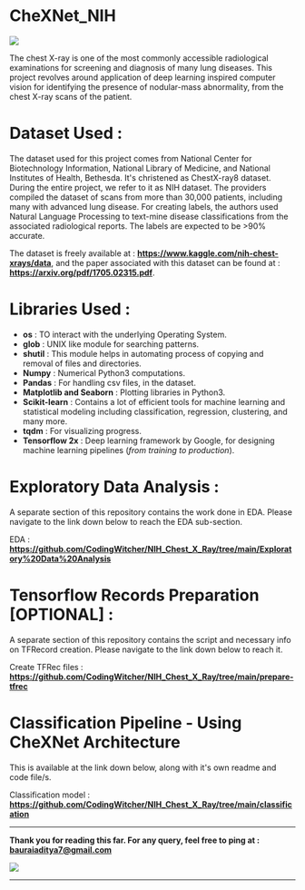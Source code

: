 # CheXNet_NIH

![](https://github.com/CodingWitcher/NIH_Chest_X_Ray/blob/main/images_for_readme/1.jpg)

The chest X-ray is one of the most commonly accessible radiological examinations for screening and diagnosis of many lung diseases. This project revolves around application of deep learning inspired computer vision for identifying the presence of nodular-mass abnormality, from the chest X-ray scans of the patient.

# Dataset Used : 
The dataset used for this project comes from National Center for Biotechnology Information, National Library of Medicine, and National Institutes of Health, Bethesda. It's christened as ChestX-ray8 dataset. During the entire project, we refer to it as NIH dataset. The providers compiled the dataset of scans from more than 30,000 patients, including many with advanced lung disease. For creating labels, the authors used Natural Language Processing to text-mine disease classifications from the associated radiological reports. The labels are expected to be >90% accurate.

The dataset is freely available at : **https://www.kaggle.com/nih-chest-xrays/data**, and the paper associated with this dataset can be found at : **https://arxiv.org/pdf/1705.02315.pdf**. 

# Libraries Used : 
* **os** : TO interact with the underlying Operating System.
* **glob** : UNIX like module for searching patterns.
* **shutil** : This module helps in automating process of copying and removal of files and directories. 
* **Numpy** : Numerical Python3 computations.
* **Pandas** : For handling csv files, in the dataset.
* **Matplotlib and Seaborn** : Plotting libraries in Python3.
* **Scikit-learn** : Contains a lot of efficient tools for machine learning and statistical modeling including classification, regression, clustering, and many more.
* **tqdm** : For visualizing progress.
* **Tensorflow 2x** : Deep learning framework by Google, for designing machine learning pipelines (*from training to production*).

# Exploratory Data Analysis : 
A separate section of this repository contains the work done in EDA. Please navigate to the link down below to reach the EDA sub-section.

EDA : **https://github.com/CodingWitcher/NIH_Chest_X_Ray/tree/main/Exploratory%20Data%20Analysis**

# Tensorflow Records Preparation [OPTIONAL] : 
A separate section of this repository contains the script and necessary info on TFRecord creation. Please navigate to the link down below to reach it.

Create TFRec files : **https://github.com/CodingWitcher/NIH_Chest_X_Ray/tree/main/prepare-tfrec**

# Classification Pipeline - Using CheXNet Architecture
This is available at the link down below, along with it's own readme and code file/s.

Classification model : **https://github.com/CodingWitcher/NIH_Chest_X_Ray/tree/main/classification**

-----------------------------------------------------------------------------------------------------------------------------------------------

**Thank you for reading this far. For any query, feel free to ping at : bauraiaditya7@gmail.com**

![](https://github.com/CodingWitcher/NIH_Chest_X_Ray/blob/main/images_for_readme/thank%20you.jpg)

-----------------------------------------------------------------------------------------------------------------------------------------------



